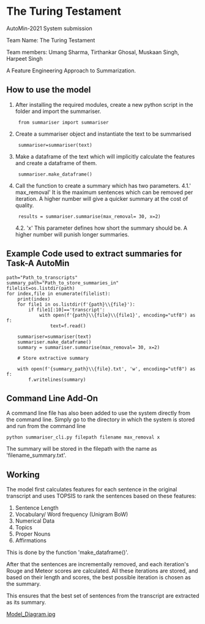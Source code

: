 # The Turing Testament 

AutoMin-2021 System submission

Team Name: The Turing Testament

Team members: Umang Sharma, Tirthankar Ghosal, Muskaan Singh, Harpeet Singh 

A Feature Engineering Approach to Summarization.

## How to use the model 

1. After installing the required modules, create a new python script in the folder and import the summariser.

        from summariser import summariser

2. Create a summariser object and instantiate the text to be summarised

    	summariser=summariser(text)

3. Make a dataframe of the text which will implicitly calculate the features and create a dataframe of them.

    	summariser.make_dataframe()
    
4. Call the function to create a summary which has two parameters.
	4.1.' max_removal'
	It is the maximum sentences which can be removed per iteration. A higher number will give a quicker summary at the cost of quality. 

    	results = summariser.summarise(max_removal= 30, x=2)

	4.2. 'x'
	This parameter defines how short the summary should be. A higher number will punish longer summaries. 


## Example Code used to extract summaries for Task-A AutoMin 

    path="Path_to_transcripts"
    summary_path="Path_to_store_summaries_in"
    filelist=os.listdir(path)
    for index,file in enumerate(filelist):
        print(index)
        for file1 in os.listdir(f'{path}\\{file}'):
            if file1[:10]=='transcript':
                with open(f'{path}\\{file}\\{file1}', encoding="utf8") as f:
                    text=f.read()

        summariser=summariser(text)
        summariser.make_dataframe()
        summary = summariser.summarise(max_removal= 30, x=2)

        # Store extractive summary
        
        with open(f'{summary_path}\\{file}.txt', 'w', encoding="utf8") as f:
            f.writelines(summary)

## Command Line Add-On

A command line file has also been added to use the system directly from the command line. 
Simply go to the directory in which the system is stored and run from the command line

    python summariser_cli.py filepath filename max_removal x

The summary will be stored in the filepath with the name as 'filename_summary.txt'.

## Working 

The model first calculates features for each sentence in the original transcript and uses TOPSIS to rank the sentences based on these features:
1. Sentence Length 
2. Vocabulary/ Word frequency (Unigram BoW)
3. Numerical Data 
4. Topics     
5. Proper Nouns   
6. Affirmations

This is done by the function 'make_dataframe()'. 

After that the sentences are incrementally removed, and each iteration's Rouge and Meteor scores are calculated.
All these iterations are stored, and based on their length and scores, the best possible iteration is chosen as the summary. 

This ensures that the best set of sentences from the transcript are extracted as its summary.

[Model_Diagram.jpg](https://postimg.cc/nC2kwMnm)

    


    
